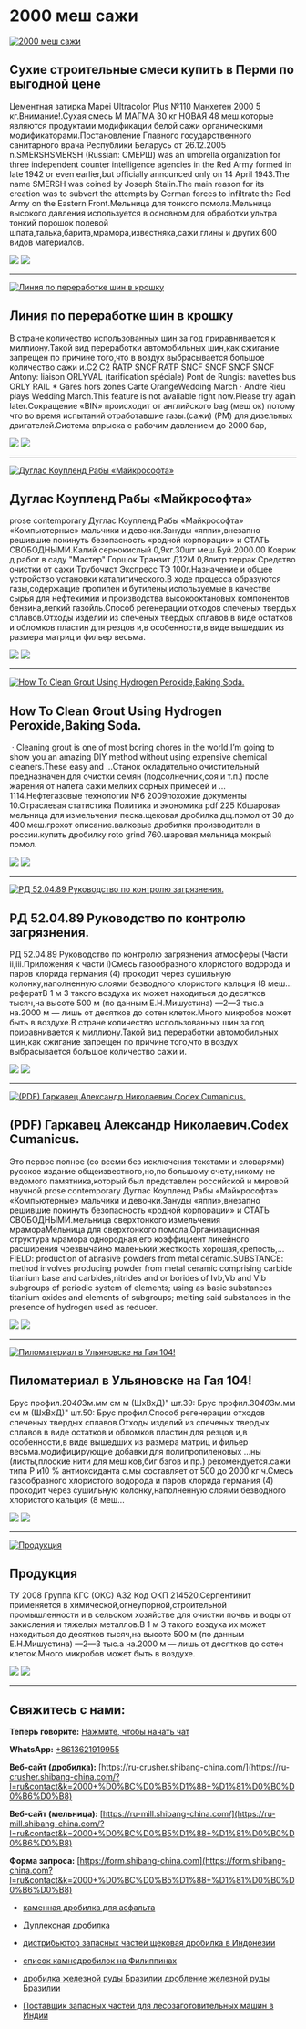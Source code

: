# 2000 меш сажи

<a href="https://swt.shibang-china.com/?l=ru&img&k=2000+%D0%BC%D0%B5%D1%88+%D1%81%D0%B0%D0%B6%D0%B8" target="_blank">![2000 меш сажи](http://static.shibang-china.com/all-800x300/806.jpg)</a>

## Сухие строительные смеси купить в Перми по выгодной цене
Цементная затирка Mapei Ultracolor Plus №110 Манхетен 2000 5 кг.Внимание!.Сухая смесь М МАГМА 30 кг НОВАЯ 48 меш.которые являются продуктами модификации белой сажи органическими модификаторами.Постановление Главного государственного санитарного врача Республики Беларусь от 26.12.2005 n.SMERSHSMERSH (Russian: СМЕРШ) was an umbrella organization for three independent counter intelligence agencies in the Red Army formed in late 1942 or even earlier,but officially announced only on 14 April 1943.The name SMERSH was coined by Joseph Stalin.The main reason for its creation was to subvert the attempts by German forces to infiltrate the Red Army on the Eastern Front.Мельница для тонкого помола.Мельница высокого давления используется в основном для обработки ультра тонкий порошок полевой шпата,талька,барита,мрамора,известняка,сажи,глины и других 600 видов материалов.


<a href="https://whatsapp.shibangsoft.com/WhatsApp.php" target="_blank" title="WhatsApp">![](http://static.shibang-china.com/icon/whatsapp.png)</a> <a href="https://swt.shibang-china.com/?l=ru&icon&k=2000+%D0%BC%D0%B5%D1%88+%D1%81%D0%B0%D0%B6%D0%B8" target="_blank">![](http://static.shibang-china.com/icon/chat-ru.png)</a>

---

<a href="https://swt.shibang-china.com/?l=ru&img&k=2000+%D0%BC%D0%B5%D1%88+%D1%81%D0%B0%D0%B6%D0%B8" target="_blank">![Линия по переработке шин в крошку](http://static.shibang-china.com/all-800x300/614.jpg)</a>

## Линия по переработке шин в крошку
В стране количество использованных шин за год приравнивается к миллиону.Такой вид переработки автомобильных шин,как сжигание запрещен по причине того,что в воздух выбрасывается большое количество сажи и.C2 C2 RATP SNCF RATP SNCF SNCF SNCF SNCF Antony: liaison ORLYVAL (tarification sp&#233;ciale) Pont de Rungis: navettes bus ORLY RAIL * Gares hors zones Carte OrangeWedding March&nbsp;&#0183;&#32;Andre Rieu plays Wedding March.This feature is not available right now.Please try again later.Сокращение &#171;BIN&#187; происходит от английского bag (меш ок) потому что во время испытаний отработавшие газы.(сажи) (PM) для дизельных двигателей.Система впрыска с рабочим давлением до 2000 бар,


<a href="https://whatsapp.shibangsoft.com/WhatsApp.php" target="_blank" title="WhatsApp">![](http://static.shibang-china.com/icon/whatsapp.png)</a> <a href="https://swt.shibang-china.com/?l=ru&icon&k=2000+%D0%BC%D0%B5%D1%88+%D1%81%D0%B0%D0%B6%D0%B8" target="_blank">![](http://static.shibang-china.com/icon/chat-ru.png)</a>

---

<a href="https://swt.shibang-china.com/?l=ru&img&k=2000+%D0%BC%D0%B5%D1%88+%D1%81%D0%B0%D0%B6%D0%B8" target="_blank">![Дуглас Коупленд Рабы &#171;Майкрософта&#187;](http://static.shibang-china.com/all-800x300/162.jpg)</a>

## Дуглас Коупленд Рабы &#171;Майкрософта&#187;
prose contemporary Дуглас Коупленд Рабы &#171;Майкрософта&#187; &#171;Компьютерные&#187; мальчики и девочки.Зануды &#171;яппи&#187;,внезапно решившие покинуть безопасность &#171;родной корпорации&#187; и СТАТЬ СВОБОДНЫМИ.Калий сернокислый 0,9кг.30шт меш.Буй.2000.00 Коврик д работ в саду &quot;Мастер&quot; Горшок Транзит Д12М 0,8литр террак.Средство очистки от сажи Трубочист Экспресс ТЭ 100г.Назначение и общее устройство установки каталитического.В ходе процесса образуются газы,содержащие пропилен и бутилены,используемые в качестве сырья для нефтехимии и производства высокооктановых компонентов бензина,легкий газойль.Способ регенерации отходов спеченых твердых сплавов.Отходы изделий из спеченых твердых сплавов в виде остатков и обломков пластин для резцов и,в особенности,в виде вышедших из размера матриц и фильер весьма.


<a href="https://whatsapp.shibangsoft.com/WhatsApp.php" target="_blank" title="WhatsApp">![](http://static.shibang-china.com/icon/whatsapp.png)</a> <a href="https://swt.shibang-china.com/?l=ru&icon&k=2000+%D0%BC%D0%B5%D1%88+%D1%81%D0%B0%D0%B6%D0%B8" target="_blank">![](http://static.shibang-china.com/icon/chat-ru.png)</a>

---

<a href="https://swt.shibang-china.com/?l=ru&img&k=2000+%D0%BC%D0%B5%D1%88+%D1%81%D0%B0%D0%B6%D0%B8" target="_blank">![How To Clean Grout Using Hydrogen Peroxide,Baking Soda.](http://static.shibang-china.com/all-800x300/1307.jpg)</a>

## How To Clean Grout Using Hydrogen Peroxide,Baking Soda.
&nbsp;&#0183;&#32;Cleaning grout is one of most boring chores in the world.I’m going to show you an amazing DIY method without using expensive chemical cleaners.These easy and …Станок охладительно очистительный предназначен для очистки семян (подсолнечник,соя и т.п.) после жарения от налета сажи,мелких сорных примесей и …1114.Нефтегазовые технологии №6 2009похожие документы 10.Отраслевая статистика Политика и экономика pdf 225 Кбшаровая мельница для измельчения песка.щековая дробилка дщ.помол от 30 до 400 меш.грохот описание.валковые дробилки производители в россии.купить дробилку roto grind 760.шаровая мельница мокрый помол.


<a href="https://whatsapp.shibangsoft.com/WhatsApp.php" target="_blank" title="WhatsApp">![](http://static.shibang-china.com/icon/whatsapp.png)</a> <a href="https://swt.shibang-china.com/?l=ru&icon&k=2000+%D0%BC%D0%B5%D1%88+%D1%81%D0%B0%D0%B6%D0%B8" target="_blank">![](http://static.shibang-china.com/icon/chat-ru.png)</a>

---

<a href="https://swt.shibang-china.com/?l=ru&img&k=2000+%D0%BC%D0%B5%D1%88+%D1%81%D0%B0%D0%B6%D0%B8" target="_blank">![РД 52.04.89 Руководство по контролю загрязнения.](http://static.shibang-china.com/all-800x300/980.jpg)</a>

## РД 52.04.89 Руководство по контролю загрязнения.
РД 52.04.89 Руководство по контролю загрязнения атмосферы (Части ii,iii.Приложения к части i)Смесь газообразного хлористого водорода и паров хлорида германия (4) проходит через сушильную колонку,наполненную слоями безводного хлористого кальция (8 меш…рефератВ 1 м 3 такого воздуха их может находиться до десятков тысяч,на высоте 500 м (по данным Е.Н.Мишустина) —2—3 тыс.а на.2000 м — лишь от десятков до сотен клеток.Много микробов может быть в воздухе.В стране количество использованных шин за год приравнивается к миллиону.Такой вид переработки автомобильных шин,как сжигание запрещен по причине того,что в воздух выбрасывается большое количество сажи и.


<a href="https://whatsapp.shibangsoft.com/WhatsApp.php" target="_blank" title="WhatsApp">![](http://static.shibang-china.com/icon/whatsapp.png)</a> <a href="https://swt.shibang-china.com/?l=ru&icon&k=2000+%D0%BC%D0%B5%D1%88+%D1%81%D0%B0%D0%B6%D0%B8" target="_blank">![](http://static.shibang-china.com/icon/chat-ru.png)</a>

---

<a href="https://swt.shibang-china.com/?l=ru&img&k=2000+%D0%BC%D0%B5%D1%88+%D1%81%D0%B0%D0%B6%D0%B8" target="_blank">![(PDF) Гаркавец Александр Николаевич.Codex Cumanicus.](http://static.shibang-china.com/all-800x300/1376.jpg)</a>

## (PDF) Гаркавец Александр Николаевич.Codex Cumanicus.
Это первое полное (со всеми без исключения текстами и словарями) русское издание общеизвестного,но,по большому счету,никому не ведомого памятника,который был представлен российской и мировой научной.prose contemporary Дуглас Коупленд Рабы &#171;Майкрософта&#187; &#171;Компьютерные&#187; мальчики и девочки.Зануды &#171;яппи&#187;,внезапно решившие покинуть безопасность &#171;родной корпорации&#187; и СТАТЬ СВОБОДНЫМИ.мельница сверхтонкого измельчения мрамораМельница для сверхтонкого помола,Организационная структура мрамора однородная,его коэффициент линейного расширения чрезвычайно маленький,жесткость хорошая,крепость,…FIELD: production of abrasive powders from metal ceramic.SUBSTANCE: method involves producing powder from metal ceramic comprising carbide titanium base and carbides,nitrides and or borides of Ivb,Vb and Vib subgroups of periodic system of elements; using as basic substances titanium oxides and elements of subgroups; melting said substances in the presence of hydrogen used as reducer.


<a href="https://whatsapp.shibangsoft.com/WhatsApp.php" target="_blank" title="WhatsApp">![](http://static.shibang-china.com/icon/whatsapp.png)</a> <a href="https://swt.shibang-china.com/?l=ru&icon&k=2000+%D0%BC%D0%B5%D1%88+%D1%81%D0%B0%D0%B6%D0%B8" target="_blank">![](http://static.shibang-china.com/icon/chat-ru.png)</a>

---

<a href="https://swt.shibang-china.com/?l=ru&img&k=2000+%D0%BC%D0%B5%D1%88+%D1%81%D0%B0%D0%B6%D0%B8" target="_blank">![Пиломатериал в Ульяновске на Гая 104!](http://static.shibang-china.com/all-800x300/945.jpg)</a>

## Пиломатериал в Ульяновске на Гая 104!
Брус профил.20*40*3м.мм см м (ШхВхД)&quot; шт.39: Брус профил.30*40*3м.мм см м (ШхВхД)&quot; шт.50: Брус профил.Способ регенерации отходов спеченых твердых сплавов.Отходы изделий из спеченых твердых сплавов в виде остатков и обломков пластин для резцов и,в особенности,в виде вышедших из размера матриц и фильер весьма.модифицирующие добавки для полипропиленовых …ны (листы,плоские нити для меш ков,биг бэгов и пр.) рекомендуется.сажи типа Р и10 % антиоксиданта с.мы составляет от 500 до 2000 кг ч.Смесь газообразного хлористого водорода и паров хлорида германия (4) проходит через сушильную колонку,наполненную слоями безводного хлористого кальция (8 меш…


<a href="https://whatsapp.shibangsoft.com/WhatsApp.php" target="_blank" title="WhatsApp">![](http://static.shibang-china.com/icon/whatsapp.png)</a> <a href="https://swt.shibang-china.com/?l=ru&icon&k=2000+%D0%BC%D0%B5%D1%88+%D1%81%D0%B0%D0%B6%D0%B8" target="_blank">![](http://static.shibang-china.com/icon/chat-ru.png)</a>

---

<a href="https://swt.shibang-china.com/?l=ru&img&k=2000+%D0%BC%D0%B5%D1%88+%D1%81%D0%B0%D0%B6%D0%B8" target="_blank">![Продукция](http://static.shibang-china.com/all-800x300/1218.jpg)</a>

## Продукция
ТУ 2008 Группа КГС (ОКС) А32 Код ОКП 214520.Серпентинит применяется в химической,огнеупорной,строительной промышленности и в сельском хозяйстве для очистки почвы и воды от закисления и тяжелых металлов.В 1 м 3 такого воздуха их может находиться до десятков тысяч,на высоте 500 м (по данным Е.Н.Мишустина) —2—3 тыс.а на.2000 м — лишь от десятков до сотен клеток.Много микробов может быть в воздухе.

<a href="https://whatsapp.shibangsoft.com/WhatsApp.php" target="_blank" title="WhatsApp">![](http://static.shibang-china.com/icon/whatsapp.png)</a> <a href="https://swt.shibang-china.com/?l=ru&icon&k=2000+%D0%BC%D0%B5%D1%88+%D1%81%D0%B0%D0%B6%D0%B8" target="_blank">![](http://static.shibang-china.com/icon/chat-ru.png)</a>

---
## Свяжитесь с нами:

**Теперь говорите:** [Нажмите, чтобы начать чат](https://swt.shibang-china.com?l=ru&contact&k=2000+%D0%BC%D0%B5%D1%88+%D1%81%D0%B0%D0%B6%D0%B8)

**WhatsApp:**  [+8613621919955](https://whatsapp.shibangsoft.com/WhatsApp.php)

**Веб-сайт (дробилка):** [https://ru-crusher.shibang-china.com/](https://ru-crusher.shibang-china.com/?l=ru&contact&k=2000+%D0%BC%D0%B5%D1%88+%D1%81%D0%B0%D0%B6%D0%B8)

**Веб-сайт (мельница):** [https://ru-mill.shibang-china.com/](https://ru-mill.shibang-china.com/?l=ru&contact&k=2000+%D0%BC%D0%B5%D1%88+%D1%81%D0%B0%D0%B6%D0%B8)

**Форма запроса:** [https://form.shibang-china.com](https://form.shibang-china.com?l=ru&contact&k=2000+%D0%BC%D0%B5%D1%88+%D1%81%D0%B0%D0%B6%D0%B8)

* [каменная дробилка для асфальта](../134/%D0%BA%D0%B0%D0%BC%D0%B5%D0%BD%D0%BD%D0%B0%D1%8F%20%D0%B4%D1%80%D0%BE%D0%B1%D0%B8%D0%BB%D0%BA%D0%B0%20%D0%B4%D0%BB%D1%8F%20%D0%B0%D1%81%D1%84%D0%B0%D0%BB%D1%8C%D1%82%D0%B0.md)

* [Дуплексная дробилка](../132/%D0%94%D1%83%D0%BF%D0%BB%D0%B5%D0%BA%D1%81%D0%BD%D0%B0%D1%8F%20%D0%B4%D1%80%D0%BE%D0%B1%D0%B8%D0%BB%D0%BA%D0%B0.md)

* [дистрибьютор запасных частей щековая дробилка в Индонезии](../132/%D0%B4%D0%B8%D1%81%D1%82%D1%80%D0%B8%D0%B1%D1%8C%D1%8E%D1%82%D0%BE%D1%80%20%D0%B7%D0%B0%D0%BF%D0%B0%D1%81%D0%BD%D1%8B%D1%85%20%D1%87%D0%B0%D1%81%D1%82%D0%B5%D0%B9%20%D1%89%D0%B5%D0%BA%D0%BE%D0%B2%D0%B0%D1%8F%20%D0%B4%D1%80%D0%BE%D0%B1%D0%B8%D0%BB%D0%BA%D0%B0%20%D0%B2%20%D0%98%D0%BD%D0%B4%D0%BE%D0%BD%D0%B5%D0%B7%D0%B8%D0%B8.md)

* [список камнедробилок на Филиппинах](../132/%D1%81%D0%BF%D0%B8%D1%81%D0%BE%D0%BA%20%D0%BA%D0%B0%D0%BC%D0%BD%D0%B5%D0%B4%D1%80%D0%BE%D0%B1%D0%B8%D0%BB%D0%BE%D0%BA%20%D0%BD%D0%B0%20%D0%A4%D0%B8%D0%BB%D0%B8%D0%BF%D0%BF%D0%B8%D0%BD%D0%B0%D1%85.md)

* [дробилка железной руды Бразилии дробление железной руды Бразилии](../135/%D0%B4%D1%80%D0%BE%D0%B1%D0%B8%D0%BB%D0%BA%D0%B0%20%D0%B6%D0%B5%D0%BB%D0%B5%D0%B7%D0%BD%D0%BE%D0%B9%20%D1%80%D1%83%D0%B4%D1%8B%20%D0%91%D1%80%D0%B0%D0%B7%D0%B8%D0%BB%D0%B8%D0%B8%20%D0%B4%D1%80%D0%BE%D0%B1%D0%BB%D0%B5%D0%BD%D0%B8%D0%B5%20%D0%B6%D0%B5%D0%BB%D0%B5%D0%B7%D0%BD%D0%BE%D0%B9%20%D1%80%D1%83%D0%B4%D1%8B%20%D0%91%D1%80%D0%B0%D0%B7%D0%B8%D0%BB%D0%B8%D0%B8.md)

* [Поставщик запасных частей для лесозаготовительных машин в Индии](../131/%D0%9F%D0%BE%D1%81%D1%82%D0%B0%D0%B2%D1%89%D0%B8%D0%BA%20%D0%B7%D0%B0%D0%BF%D0%B0%D1%81%D0%BD%D1%8B%D1%85%20%D1%87%D0%B0%D1%81%D1%82%D0%B5%D0%B9%20%D0%B4%D0%BB%D1%8F%20%D0%BB%D0%B5%D1%81%D0%BE%D0%B7%D0%B0%D0%B3%D0%BE%D1%82%D0%BE%D0%B2%D0%B8%D1%82%D0%B5%D0%BB%D1%8C%D0%BD%D1%8B%D1%85%20%D0%BC%D0%B0%D1%88%D0%B8%D0%BD%20%D0%B2%20%D0%98%D0%BD%D0%B4%D0%B8%D0%B8.md)